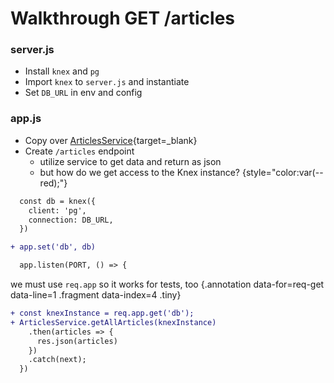 # Walkthrough GET /articles

<div class="row">
<div class="cell-3">

### server.js

<div class="smallest">

* Install `knex` and `pg` 
* Import `knex` to `server.js` and instantiate
* Set `DB_URL` in env and config

</div>

<div class="fragment" data-index="1">

### app.js

<div class="smallest">

* Copy over [ArticlesService](https://raw.githubusercontent.com/Thinkful-Ed/blogful-api/master/src/articles/articles-service.js){target=_blank}
* Create `/articles` endpoint
  * utilize service to get data and return as json
  * but how do we get access to the Knex instance? {style="color:var(--red);"}

</div>

</div> <!-- end fragment 1 -->

</div>
<div class="cell-3">

```diff {.fragment data-index=2}
  const db = knex({
    client: 'pg',
    connection: DB_URL,
  })

+ app.set('db', db)

  app.listen(PORT, () => {
```

we must use `req.app` so it works for tests, too {.annotation data-for=req-get data-line=1 .fragment data-index=4 .tiny}

```diff {.fragment data-index=3 #req-get}
+ const knexInstance = req.app.get('db');
+ ArticlesService.getAllArticles(knexInstance)
    .then(articles => {
      res.json(articles)
    })
    .catch(next);
  })
```

</div>
</div>

<!--
<div class="cell-3">

<div class="fragment" data-index="1">

* Write endpoint test

<div class="smaller" style="padding-left:25px;">

  * Create test database
  * Run migrations on test db (run with `TEST_DB_URL` env)
  * Setup `before` and `after`s
    * **before**: setup `db` knex instance {.smaller}
    * **before**: truncate table {.smaller}
    * **afterEach**: truncate table {.smaller}
    * **after**: disconnect from db {.smaller}
  * Create context with dummy data
  * Set `process.env.TZ` to `'UTC'` in test setup

</div>
</div>

<div class="fragment" data-index="2">

* Make test pass
  * Add DB_URL to config {.smaller}
  * Instantiate db, place it on `app` with `set()` {.smaller}
  * Write route {.smaller}

</div>

* Refactor to fixtures {.fragment data-index=3}
* Do it again with `GET /articles/:articleId`! {.fragment data-index=4}

</div>
-->


